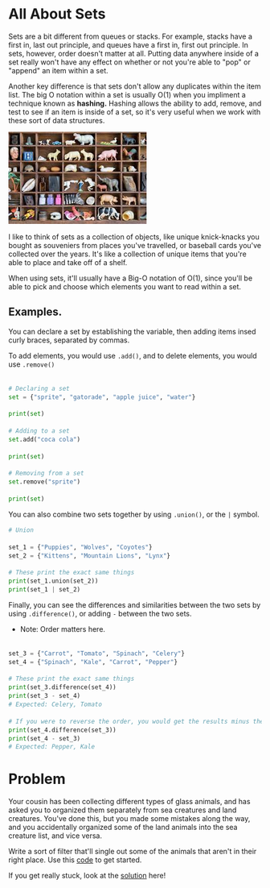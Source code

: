 # All About Sets
Sets are a bit different from queues or stacks. For example, stacks have a first in, last out principle, and queues have a first in, first out principle. In sets, however, order doesn't matter at all. Putting data anywhere inside of a set really won't have any effect on whether or not you're able to "pop" or "append" an item within a set.

Another key difference is that sets don't allow any duplicates within the item list. The big O notation within a set is usually O(1) when you impliment a technique known as __hashing.__ Hashing allows the ability to add, remove, and test to see if an item is inside of a set, so it's very useful when we work with these sort of data structures. 

![Collection](images/collection.jpg)

I like to think of sets as a collection of objects, like unique knick-knacks you bought as souveniers from places you've travelled, or baseball cards you've collected over the years. It's like a collection of unique items that you're able to place and take off of a shelf. 

When using sets, it'll usually have a Big-O notation of O(1), since you'll be able to pick and choose which elements you want to read within a set. 

## Examples.

You can declare a set by establishing the variable, then adding items insed curly braces, separated by commas.

To add elements, you would use `.add()`, and to delete elements, you would use `.remove()`

```python 

# Declaring a set
set = {"sprite", "gatorade", "apple juice", "water"}

print(set)

# Adding to a set
set.add("coca cola")

print(set)

# Removing from a set
set.remove("sprite")

print(set)

```

You can also combine two sets together by using `.union()`, or the `|` symbol. 

```python 
# Union

set_1 = {"Puppies", "Wolves", "Coyotes"}
set_2 = {"Kittens", "Mountain Lions", "Lynx"}

# These print the exact same things
print(set_1.union(set_2))
print(set_1 | set_2)
```

Finally, you can see the differences and similarities between the two sets by using `.difference()`, or adding `-` between the two sets.

* Note: Order matters here. 

```python 

set_3 = {"Carrot", "Tomato", "Spinach", "Celery"}
set_4 = {"Spinach", "Kale", "Carrot", "Pepper"}

# These print the exact same things
print(set_3.difference(set_4))
print(set_3 - set_4)
# Expected: Celery, Tomato

# If you were to reverse the order, you would get the results minus the other list
print(set_4.difference(set_3))
print(set_4 - set_3)
# Expected: Pepper, Kale
```
# Problem

Your cousin has been collecting different types of glass animals, and has asked you to organized them separately from sea creatures and land creatures. You've done this, but you made some mistakes along the way, and you accidentally organized some of the land animals into the sea creature list, and vice versa. 

Write a sort of filter that'll single out some of the animals that aren't in their right place. Use this [code](glass_animals.py) to get started.

If you get really stuck, look at the [solution](glass_animals_solution.py) here!